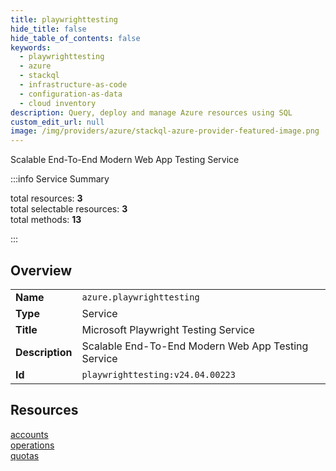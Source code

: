 ```yaml
---
title: playwrighttesting
hide_title: false
hide_table_of_contents: false
keywords:
  - playwrighttesting
  - azure
  - stackql
  - infrastructure-as-code
  - configuration-as-data
  - cloud inventory
description: Query, deploy and manage Azure resources using SQL
custom_edit_url: null
image: /img/providers/azure/stackql-azure-provider-featured-image.png
---
```


Scalable End-To-End Modern Web App Testing Service  
    
:::info Service Summary

<div class="row">
<div class="providerDocColumn">
<span>total resources:&nbsp;<b>3</b></span><br />
<span>total selectable resources:&nbsp;<b>3</b></span><br />
<span>total methods:&nbsp;<b>13</b></span><br />
</div>
</div>

:::

## Overview
<table><tbody>
<tr><td><b>Name</b></td><td><code>azure.playwrighttesting</code></td></tr>
<tr><td><b>Type</b></td><td>Service</td></tr>
<tr><td><b>Title</b></td><td>Microsoft Playwright Testing Service</td></tr>
<tr><td><b>Description</b></td><td>Scalable End-To-End Modern Web App Testing Service</td></tr>
<tr><td><b>Id</b></td><td><code>playwrighttesting:v24.04.00223</code></td></tr>
</tbody></table>

## Resources
<div class="row">
<div class="providerDocColumn">
<a href="/providers/azure/playwrighttesting/accounts/">accounts</a><br />
<a href="/providers/azure/playwrighttesting/operations/">operations</a><br />
</div>
<div class="providerDocColumn">
<a href="/providers/azure/playwrighttesting/quotas/">quotas</a><br />
</div>
</div>
